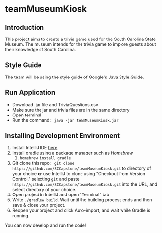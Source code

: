# teamMuseumKiosk  
## Introduction  
This project aims to create a trivia game used for the South Carolina State Museum. The museum intends for the trivia game to implore guests about their knowledge of South Carolina.  

## Style Guide  
The team will be using the style guide of Google's <a href="google.github.io/styleguide/javaguide.html"> Java Style Guide</a>. 

## Run Application
* Download .jar file and TriviaQuestions.csv
* Make sure the jar and trivia files are in the same directory
* Open terminal
* Run the command:
``` java -jar teamMuseumKiosk.jar```

## Installing Development Environment  
1. Install IntelliJ IDE <a href="https://www.jetbrains.com/idea/download"> here</a>. 
1. Install gradle using a package manager such as <i>Homebrew</i>
    1. ```homebrew install gradle```
1. Git clone this repo:
``` git clone https://github.com/SCCapstone/teamMuseumKiosk.git``` to directory of your choice
<b>or</b> use IntelliJ to clone using "Checkout from Version Control," selecting ```git``` and paste 
```https://github.com/SCCapstone/teamMuseumKiosk.git``` into the URL, and select directory of your choice.
1. Open project in IntelliJ and open "Terminal" tab
1. Write ```./gradlew build```. Wait until the building process ends and then save & close your project.
1. Reopen your project and click Auto-import, and wait while Gradle is running.



You can now develop and run the code!  
